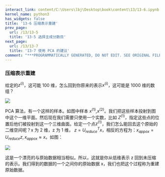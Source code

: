 ```yaml
---
interact_link: content/C:\Users\lbj\Desktop\book\content\13/13-6.ipynb
kernel_name: python3
has_widgets: false
title: '13-6 压缩表示重建'
prev_page:
  url: /13/13-5
  title: '13-5 选择主成分数目'
next_page:
  url: /13/13-7
  title: '13-7 使用 PCA 的建议'
comment: "***PROGRAMMATICALLY GENERATED, DO NOT EDIT. SEE ORIGINAL FILES IN /content***"
---
```


### 压缩表示重建

 给定的$z^{(i)}$，这可能 100 维，怎么回到你原来的表示$x^{(i)}$，这可能是 1000 维的数组？ 

![](https://i.loli.net/2018/12/02/5c02d5c204ae7.png)

PCA 算法，有一个这样的样本。如图中样本 $x^{(1)}$,$x^{(2)}$。我们把这些样本投射到图中这个一维平面。然后现在我们需要只使用一个实数，比如 $Z^{(1)}$，指定这些点的位置后他们被投射到这一个三维曲面。给定一个点$z^{(1)}$，我们怎么能回去这个原始的二维空间呢？x 为 2 维，z 为 1 维， 
$z = U^T_{reduce}x$，相反的方程为：$x_{appox}=U_{reduce}z, x_{appox}\approx x$。如图： 

![](https://i.loli.net/2018/12/02/5c02d69f96c5b.png)
 
这是一个漂亮的与原始数据相当相似。所以，这就是你从低维表示 z 回到未压缩的表示。我们得到的数据的一个之间你的原始数据 x，我们也把这个过程称为重建原始数据。
